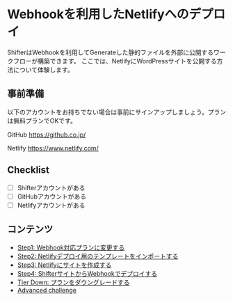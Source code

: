 # Webhookを利用したNetlifyへのデプロイ
ShifterはWebhookを利用してGenerateした静的ファイルを外部に公開するワークフローが構築できます。
ここでは、NetlifyにWordPressサイトを公開する方法について体験します。

## 事前準備
以下のアカウントをお持ちでない場合は事前にサインアップしましょう。プランは無料プランでOKです。

GitHub
https://github.co.jp/

Netlify
https://www.netlify.com/

## Checklist
- [ ] Shifterアカウントがある
- [ ] GitHubアカウントがある
- [ ] Netlifyアカウントがある

## コンテンツ
- [Step1: Webhook対応プランに変更する](./step1.md)
- [Step2: Netlifyデプロイ用のテンプレートをインポートする](./step2.md)
- [Step3: Netlifyにサイトを作成する](./step3.md)
- [Step4: ShifterサイトからWebhookでデプロイする](./step4.md)
- [Tier Down: プランをダウングレードする](./tierdown.md)
- [Advanced challenge](./advanced.md)

